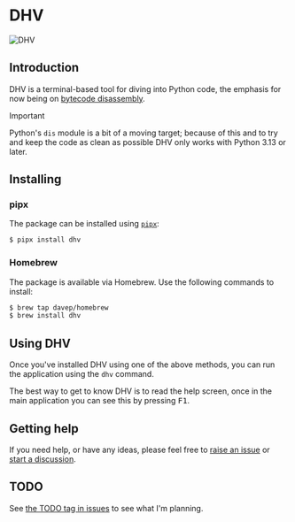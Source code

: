 # DHV

![DHV](.images/dhv.gif)

## Introduction

DHV is a terminal-based tool for diving into Python code, the emphasis for
now being on [bytecode disassembly](https://docs.python.org/3/library/dis.html).

> [!IMPORTANT]
>
> Python's `dis` module is a bit of a moving target; because of this and to
> try and keep the code as clean as possible DHV only works with Python 3.13
> or later.

## Installing

### pipx

The package can be installed using [`pipx`](https://pypa.github.io/pipx/):

```sh
$ pipx install dhv
```

### Homebrew

The package is available via Homebrew. Use the following commands to install:

```sh
$ brew tap davep/homebrew
$ brew install dhv
```

## Using DHV

Once you've installed DHV using one of the above methods, you can run the
application using the `dhv` command.

The best way to get to know DHV is to read the help screen, once in the main
application you can see this by pressing <kbd>F1</kbd>.

## Getting help

If you need help, or have any ideas, please feel free to [raise an
issue](https://github.com/davep/dhv/issues) or [start a
discussion](https://github.com/davep/dhv/discussions).

## TODO

See [the TODO tag in
issues](https://github.com/davep/dhv/issues?q=is%3Aissue+is%3Aopen+label%3ATODO)
to see what I'm planning.

[//]: # (README.md ends here)
